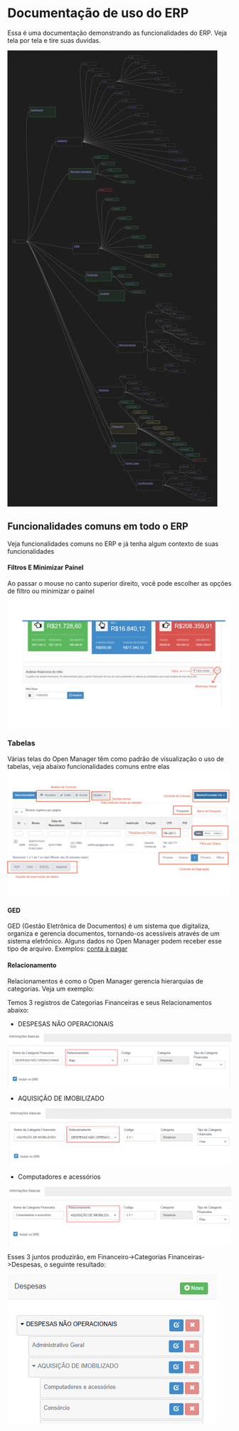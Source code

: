 # Documentação de uso do ERP

Essa é uma documentação demonstrando as funcionalidades do ERP. Veja tela por tela e tire suas duvidas.

![](/assets/Mapeamento%20das%20funções.png)

## Funcionalidades comuns em todo o ERP

Veja funcionalidades comuns no ERP e já tenha algum contexto de suas funcionalidades

#### Filtros E Minimizar Painel
Ao passar o mouse no canto superior direito, você pode escolher as opções de filtro ou minimizar o painel

![](/assets/Pasted_image_20250517170610.png)

### Tabelas

Várias telas do Open Manager têm como padrão de visualização o uso de tabelas, veja abaixo funcionalidades comuns entre elas 
![](/assets/Pasted_image_20250517181146.png)

#### GED

GED (Gestão Eletrônica de Documentos) é um sistema que digitaliza, organiza e gerencia documentos, tornando-os acessíveis através de um sistema eletrônico. Alguns dados no Open Manager podem receber esse tipo de arquivo. Exemplos: [conta à pagar](/Open%20Manager/Telas/Financeiro/Contas-a-Receber.md)

#### Relacionamento

Relacionamentos é como o Open Manager gerencia hierarquias de categorias. Veja um exemplo:

Temos 3 registros de Categorias Financeiras e seus Relacionamentos abaixo:
- DESPESAS NÃO OPERACIONAIS

![](/assets/Pasted_image_20250518125252.png)


- AQUISIÇÃO DE IMOBILIZADO

![](/assets/Pasted_image_20250518125435.png)

- Computadores e acessórios

![](/assets/Pasted_image_20250518125606.png)

Esses 3 juntos produzirão, em Financeiro->Categorias Financeiras->Despesas, o seguinte resultado:

![](/assets/Pasted_image_20250518125926.png)